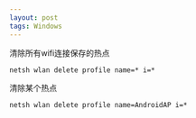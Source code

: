 ```yaml
---
layout: post
tags: Windows
---
```


清除所有wifi连接保存的热点
```
netsh wlan delete profile name=* i=*
```

清除某个热点
```
netsh wlan delete profile name=AndroidAP i=*
```
